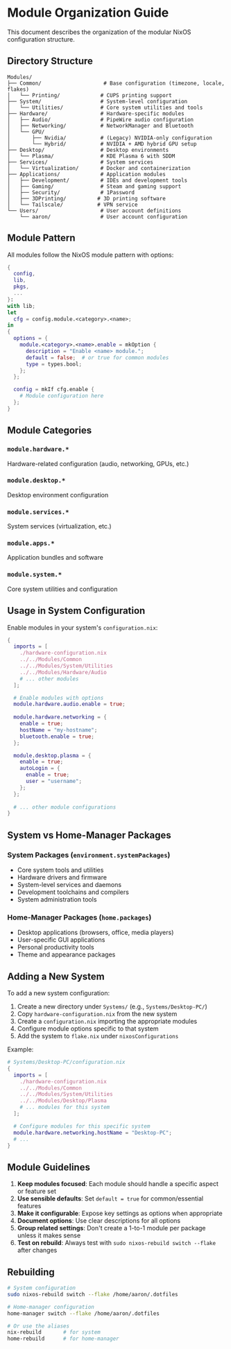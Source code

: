 # Module Organization Guide

This document describes the organization of the modular NixOS configuration structure.

## Directory Structure

```
Modules/
├── Common/                    # Base configuration (timezone, locale, flakes)
│   └── Printing/             # CUPS printing support
├── System/                   # System-level configuration
│   └── Utilities/            # Core system utilities and tools
├── Hardware/                 # Hardware-specific modules
│   ├── Audio/                # PipeWire audio configuration
│   ├── Networking/           # NetworkManager and Bluetooth
│   └── GPU/
│       ├── Nvidia/           # (Legacy) NVIDIA-only configuration
│       └── Hybrid/           # NVIDIA + AMD hybrid GPU setup
├── Desktop/                  # Desktop environments
│   └── Plasma/               # KDE Plasma 6 with SDDM
├── Services/                 # System services
│   └── Virtualization/       # Docker and containerization
├── Applications/             # Application modules
│   ├── Development/          # IDEs and development tools
│   ├── Gaming/               # Steam and gaming support
│   ├── Security/             # 1Password
│   ├── 3DPrinting/          # 3D printing software
│   └── Tailscale/           # VPN service
└── Users/                    # User account definitions
    └── aaron/                # User account configuration
```

## Module Pattern

All modules follow the NixOS module pattern with options:

```nix
{
  config,
  lib,
  pkgs,
  ...
}:
with lib;
let
  cfg = config.module.<category>.<name>;
in
{
  options = {
    module.<category>.<name>.enable = mkOption {
      description = "Enable <name> module.";
      default = false;  # or true for common modules
      type = types.bool;
    };
  };

  config = mkIf cfg.enable {
    # Module configuration here
  };
}
```

## Module Categories

### `module.hardware.*`
Hardware-related configuration (audio, networking, GPUs, etc.)

### `module.desktop.*`
Desktop environment configuration

### `module.services.*`
System services (virtualization, etc.)

### `module.apps.*`
Application bundles and software

### `module.system.*`
Core system utilities and configuration

## Usage in System Configuration

Enable modules in your system's `configuration.nix`:

```nix
{
  imports = [
    ./hardware-configuration.nix
    ../../Modules/Common
    ../../Modules/System/Utilities
    ../../Modules/Hardware/Audio
    # ... other modules
  ];

  # Enable modules with options
  module.hardware.audio.enable = true;
  
  module.hardware.networking = {
    enable = true;
    hostName = "my-hostname";
    bluetooth.enable = true;
  };

  module.desktop.plasma = {
    enable = true;
    autoLogin = {
      enable = true;
      user = "username";
    };
  };
  
  # ... other module configurations
}
```

## System vs Home-Manager Packages

### System Packages (`environment.systemPackages`)
- Core system tools and utilities
- Hardware drivers and firmware
- System-level services and daemons
- Development toolchains and compilers
- System administration tools

### Home-Manager Packages (`home.packages`)
- Desktop applications (browsers, office, media players)
- User-specific GUI applications
- Personal productivity tools
- Theme and appearance packages

## Adding a New System

To add a new system configuration:

1. Create a new directory under `Systems/` (e.g., `Systems/Desktop-PC/`)
2. Copy `hardware-configuration.nix` from the new system
3. Create a `configuration.nix` importing the appropriate modules
4. Configure module options specific to that system
5. Add the system to `flake.nix` under `nixosConfigurations`

Example:

```nix
# Systems/Desktop-PC/configuration.nix
{
  imports = [
    ./hardware-configuration.nix
    ../../Modules/Common
    ../../Modules/System/Utilities
    ../../Modules/Desktop/Plasma
    # ... modules for this system
  ];

  # Configure modules for this specific system
  module.hardware.networking.hostName = "Desktop-PC";
  # ...
}
```

## Module Guidelines

1. **Keep modules focused**: Each module should handle a specific aspect or feature set
2. **Use sensible defaults**: Set `default = true` for common/essential features
3. **Make it configurable**: Expose key settings as options when appropriate
4. **Document options**: Use clear descriptions for all options
5. **Group related settings**: Don't create a 1-to-1 module per package unless it makes sense
6. **Test on rebuild**: Always test with `sudo nixos-rebuild switch --flake` after changes

## Rebuilding

```bash
# System configuration
sudo nixos-rebuild switch --flake /home/aaron/.dotfiles

# Home-manager configuration
home-manager switch --flake /home/aaron/.dotfiles

# Or use the aliases
nix-rebuild       # for system
home-rebuild      # for home-manager
```
